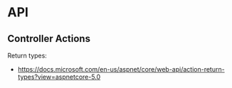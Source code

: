 ﻿# API

## Controller Actions

Return types:
 - https://docs.microsoft.com/en-us/aspnet/core/web-api/action-return-types?view=aspnetcore-5.0